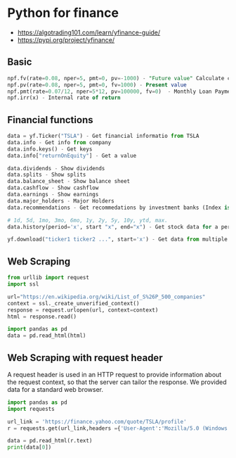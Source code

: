 # Python for finance

- https://algotrading101.com/learn/yfinance-guide/
- https://pypi.org/project/yfinance/

## Basic
```sql
npf.fv(rate=0.08, nper=5, pmt=0, pv=-1000) - "Future value" Calculate compund interest
npf.pv(rate=0.08, nper=5, pmt=0, fv=1000) - Present value
npf.pmt(rate=0.07/12, nper=5*12, pv=100000, fv=0)  - Monthly Loan Payments + interest
npf.irr(x) - Internal rate of return
```

## Financial functions
```py
data = yf.Ticker("TSLA") - Get financial informatio from TSLA
data.info - Get info from company
data.info.keys() - Get keys
data.info["returnOnEquity"] - Get a value

data.dividends - Show dividends
data.splits - Show splits
data.balance_sheet - Show balance sheet
data.cashflow - Show cashflow
data.earnings - Show earnings
data.major_holders - Major Holders
data.recommendations - Get recommedations by investment banks (Index is "Date" column)

# 1d, 5d, 1mo, 3mo, 6mo, 1y, 2y, 5y, 10y, ytd, max.
data.history(period='x', start "x", end="x") - Get stock data for a period of time (Empty returns 1 month)

yf.download("ticker1 ticker2 ...", start='x') - Get data from multiple tickers
```

## Web Scraping
```py
from urllib import request
import ssl

url="https://en.wikipedia.org/wiki/List_of_S%26P_500_companies"
context = ssl._create_unverified_context()
response = request.urlopen(url, context=context)
html = response.read()

import pandas as pd
data = pd.read_html(html)
```

## Web Scraping with request header

A request header is used in an HTTP request to provide information about the request context, so that the server can tailor the response. We provided data for a standard web browser.

```py
import pandas as pd
import requests

url_link = 'https://finance.yahoo.com/quote/TSLA/profile'
r = requests.get(url_link,headers ={'User-Agent':'Mozilla/5.0 (Windows NT 10.0; Win64; x64) AppleWebKit/537.36 (KHTML, like Gecko) Chrome/91.0.4472.124 Safari/537.36'})

data = pd.read_html(r.text)
print(data[0]) 